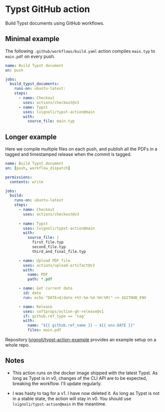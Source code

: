 # Typst GitHub action

Build Typst documents using GitHub workflows.

## Minimal example

The following `.github/workflows/build.yaml` action compiles `main.typ` to `main.pdf` on every push.

```yaml
name: Build Typst document
on: push

jobs:
  build_typst_documents:
    runs-on: ubuntu-latest:
    steps:
      - name: Checkout
        uses: actions/checkout@v3
      - name: Typst
        uses: lvignoli/typst-action@main
        with:
          source_file: main.typ
```

## Longer example

Here we compile multiple files on each push, and publish all the PDFs in a tagged and timestamped release when the commit is tagged.

```yaml
name: Build Typst document
on: [push, workflow_dispatch]

permissions:
  contents: write

jobs:
  build:
    runs-on: ubuntu-latest
    steps:
      - name: Checkout
        uses: actions/checkout@v3
        
      - name: Typst
        uses: lvignoli/typst-action@main
        with:
          source_file: |
            first_file.typ
            second_file.typ
            third_and_final_file.typ

      - name: Upload PDF file
        uses: actions/upload-artifact@v3
        with:
          name: PDF
          path: *.pdf

      - name: Get current date
        id: date
        run: echo "DATE=$(date +%Y-%m-%d-%H:%M)" >> $GITHUB_ENV

      - name: Release
        uses: softprops/action-gh-release@v1
        if: github.ref_type == 'tag'
        with:
          name: "${{ github.ref_name }} — ${{ env.DATE }}"
          files: main.pdf

```

Repository [lvignoli/typst-action-example](https://github.com/lvignoli/typst-action-example) provides an example setup on a whole repo.

## Notes

- This action runs on the docker image shipped with the latest Typst.
  As long as Typst is in v0, changes of the CLI API are to be expected, breaking the workflow.
  I'll update regularly.

- I was hasty to tag for a v1. I have now deleted it.
  As long as Typst is not in a stable state, the action will stay in v0.
  You should use `lvignoli/typst-action@main` in the meantime.

